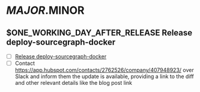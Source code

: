 <!--
DO NOTE COPY THIS ISSUE TEMPLATE MANUALLY. Use `yarn run release tracking-issue:create` from the
`dev/release` directory in the main repository to create a release tracking issue, instead.

Arguments:
- $MAJOR
- $MINOR
- $ONE_WORKING_DAY_AFTER_RELEASE
-->

# $MAJOR.$MINOR

## $ONE_WORKING_DAY_AFTER_RELEASE Release deploy-sourcegraph-docker

- [ ] [Release deploy-sourcegraph-docker](https://github.com/sourcegraph/deploy-sourcegraph-docker/blob/master/RELEASING.md)
- [ ] Contact https://app.hubspot.com/contacts/2762526/company/407948923/ over Slack and inform them the update is available, providing a link to the diff and other relevant details like the blog post link
